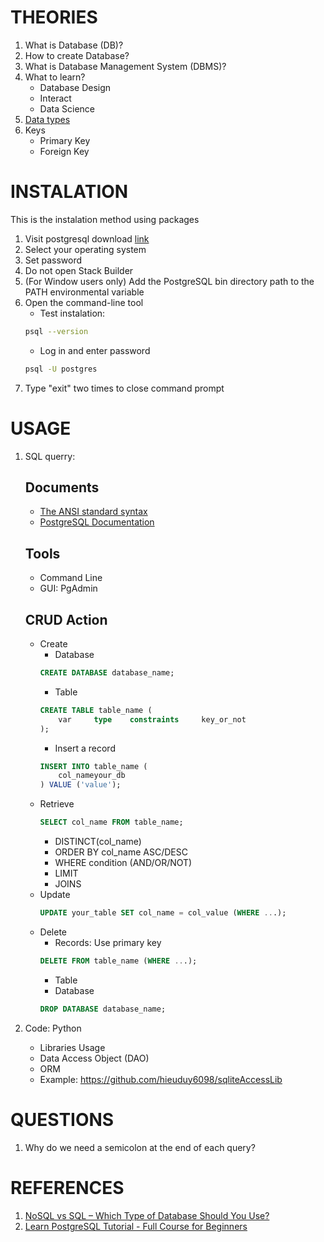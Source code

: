 # THEORIES
1. What is Database (DB)?
2. How to create Database?
3. What is Database Management System (DBMS)?
4. What to learn?
    + Database Design
    + Interact
    + Data Science
5. [Data types](https://www.postgresql.org/docs/current/datatype.html)
6. Keys
    + Primary Key
    + Foreign Key
# INSTALATION
This is the instalation method using packages
1. Visit postgresql download [link](https://www.postgresql.org/download/)
2. Select your operating system
3. Set password
4. Do not open Stack Builder
5. (For Window users only) Add the PostgreSQL bin directory path to the PATH environmental variable  
6. Open the command-line tool
    + Test instalation: 
    ```bash
    psql --version
    ```
    + Log in and enter password
    ```bash
    psql -U postgres
    ```
7. Type "exit" two times to close command prompt
# USAGE
1. SQL querry: 

    ## Documents
    + [The ANSI standard syntax](https://blog.ansi.org/2018/10/sql-standard-iso-iec-9075-2016-ansi-x3-135/#gref)
    + [PostgreSQL Documentation](https://www.postgresql.org/docs/)

    ## Tools
    + Command Line
    + GUI: PgAdmin
    ## CRUD Action
    + Create   
        + Database
        ```SQL
        CREATE DATABASE database_name;
        ```
        + Table
        ```SQL
        CREATE TABLE table_name (
            var     type    constraints     key_or_not
        );
        ```
        + Insert a record
        ```SQL 
        INSERT INTO table_name (
            col_nameyour_db
        ) VALUE ('value');
        ```
    + Retrieve
        ```SQL
        SELECT col_name FROM table_name;
        ```
        + DISTINCT(col_name)
        + ORDER BY col_name ASC/DESC
        + WHERE condition (AND/OR/NOT)
        + LIMIT
        + JOINS
    + Update
        ```SQL
        UPDATE your_table SET col_name = col_value (WHERE ...);
        ```
    + Delete
        + Records: Use primary key
        ```SQL
        DELETE FROM table_name (WHERE ...);
        ```
        + Table
        + Database
        ```SQL
        DROP DATABASE database_name;
        ```
2. Code: Python
    + Libraries Usage
    + Data Access Object (DAO)
    + ORM
    + Example: https://github.com/hieuduy6098/sqliteAccessLib

# QUESTIONS
1. Why do we need a semicolon at the end of each query?
# REFERENCES
1. [NoSQL vs SQL – Which Type of Database Should You Use?](https://www.youtube.com/watch?v=FzlpwoeSrE0)
1. [Learn PostgreSQL Tutorial - Full Course for Beginners](https://www.youtube.com/watch?v=qw--VYLpxG4)